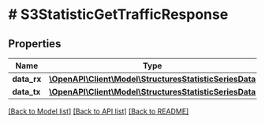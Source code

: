 # # S3StatisticGetTrafficResponse

## Properties

Name | Type | Description | Notes
------------ | ------------- | ------------- | -------------
**data_rx** | [**\OpenAPI\Client\Model\StructuresStatisticSeriesData**](StructuresStatisticSeriesData.md) |  | [optional]
**data_tx** | [**\OpenAPI\Client\Model\StructuresStatisticSeriesData**](StructuresStatisticSeriesData.md) |  | [optional]

[[Back to Model list]](../../README.md#models) [[Back to API list]](../../README.md#endpoints) [[Back to README]](../../README.md)
